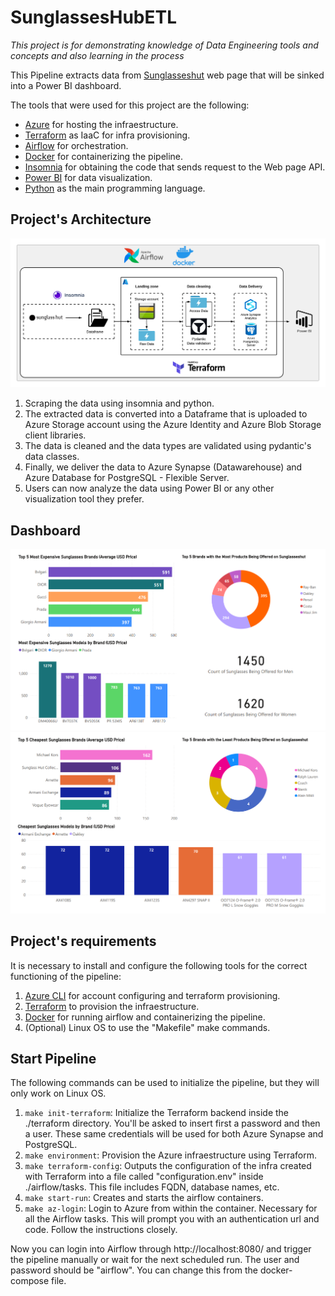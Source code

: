 # SunglassesHubETL
*This project is for demonstrating knowledge of Data Engineering tools and concepts and also learning in the process*

This Pipeline extracts data from [Sunglasseshut](https://www.sunglasshut.com) web page that will be sinked into a Power BI dashboard.

The tools that were used for this project are the following:
- [Azure](https://azure.microsoft.com/)  for hosting the infraestructure.
- [Terraform](https://www.terraform.io/) as IaaC for infra provisioning.
- [Airflow](https://airflow.apache.org/) for orchestration.
- [Docker](https://www.docker.com/) for containerizing the pipeline.
- [Insomnia](https://insomnia.rest/) for obtaining the code that sends request to the Web page API.
- [Power BI](https://powerbi.microsoft.com/) for data visualization.
- [Python](https://www.python.org/) as the main programming language.

## Project's Architecture
![Projects Architecture](https://github.com/SebasMBK/SunglassesHubETL/blob/a556bf21b3f929e4261d68ae840bd754b962fc63/images/azure_etl.png)

1. Scraping the data using insomnia and python.
2. The extracted data is converted into a Dataframe that is uploaded to Azure Storage account using the Azure Identity and Azure Blob Storage client libraries.
3. The data is cleaned and the data types are validated using pydantic's data classes.
4. Finally, we deliver the data to Azure Synapse (Datawarehouse) and Azure Database for PostgreSQL - Flexible Server.
5. Users can now analyze the data using Power BI or any other visualization tool they prefer.

## Dashboard
![Project Dashboard Expensive](https://github.com/SebasMBK/SunglassesHubETL/blob/main/images/Sunglasseshutetl_dashboard.png)
![Project Dashboard Cheap](https://github.com/SebasMBK/SunglassesHubETL/blob/main/images/Sunglasseshutetl_dashboard_cheap.png)

## Project's requirements
It is necessary to install and configure the following tools for the correct functioning of the pipeline:
1. [Azure CLI](https://learn.microsoft.com/en-us/cli/azure/install-azure-cli) for account configuring and terraform provisioning.
2. [Terraform](https://www.terraform.io/) to provision the infraestructure.
3. [Docker](https://www.docker.com/) for running airflow and containerizing the pipeline.
4. (Optional) Linux OS to use the "Makefile" make commands.

## Start Pipeline
The following commands can be used to initialize the pipeline, but they will only work on Linux OS.
1. `make init-terraform`: Initialize the Terraform backend inside the ./terraform directory. You'll be asked to insert first a password and then a user. These same credentials will be used for both Azure Synapse and PostgreSQL.
2. `make environment`: Provision the Azure infraestructure using Terraform.
3. `make terraform-config`: Outputs the configuration of the infra created with Terraform into a file called "configuration.env" inside ./airflow/tasks. This file includes FQDN, database names, etc.
4. `make start-run`: Creates and starts the airflow containers.
5. `make az-login`: Login to Azure from within the container. Necessary for all the Airflow tasks. This will prompt you with an authentication url and code. Follow the instructions closely.

Now you can login into Airflow through http://localhost:8080/ and trigger the pipeline manually or wait for the next scheduled run. The user and password should be "airflow". You can change this from the docker-compose file.
